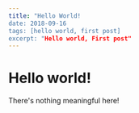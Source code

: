 ```yaml
---
title: "Hello World!
date: 2018-09-16
tags: [hello world, first post]
excerpt: "Hello world, First post"
---
```


# Hello world!

There's nothing meaningful here!